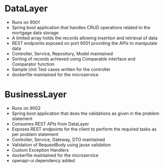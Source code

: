 # DataLayer

- Runs on 9001
- Spring boot application that handles CRUD operations related to the mortgage data storage
- A limited array holds the records allowing insertion and retrieval of data
- REST endpoints exposed on port 9001 providing the APIs to manipulate data
- Controller, Service, Repository, Model maintained
- Sorting of records achieved using Comparable interface and Comparator function
- Sample Unit Test cases written for the controller
- dockerfile maintained for the microservice


# BusinessLayer

- Runs on 9002
- Spring boot application that does the validations as given in the problem statement
- Consumes REST APIs from DataLayer
- Exposes REST endpoints for the client to perform the required tasks as per problem statement
- Controller, Service, Gateway, DTO maintained
- Validation of RequestBody using javax validation
- Custom Exception Handlers
- dockerfile maintained for the microservice
- openapi-ui dependency added



